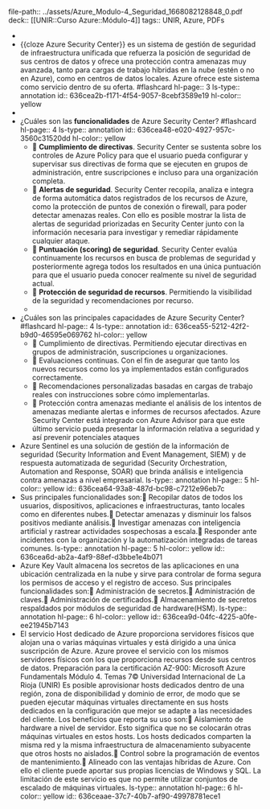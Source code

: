 file-path:: ../assets/Azure_Modulo-4_Seguridad_1668082128848_0.pdf
deck:: [[UNIR::Curso Azure::Módulo-4]]
tags:: UNIR, Azure, PDFs

-
- {{cloze Azure Security Center}} es un sistema de gestión de seguridad de infraestructura unificada que refuerza la posición de seguridad de sus centros de datos y ofrece una protección contra amenazas muy avanzada, tanto para cargas de trabajo híbridas en la nube (estén o no en Azure), como en centros de datos locales. Azure ofrece este sistema como servicio dentro de su oferta. #flashcard
  hl-page:: 3
  ls-type:: annotation
  id:: 636cea2b-f171-4f54-9057-8cebf3589e19
  hl-color:: yellow
-
- ¿Cuáles son las **funcionalidades** de Azure Security Center? #flashcard
  hl-page:: 4
  ls-type:: annotation
  id:: 636cea48-e020-4927-957c-3560c31520dd
  hl-color:: yellow
	-  **Cumplimiento de directivas**. Security Center se sustenta sobre los controles de Azure Policy para que el usuario pueda configurar y supervisar sus directivas de forma que se ejecuten en grupos de administración, entre suscripciones e incluso para una organización completa.
	-  **Alertas de seguridad**. Security Center recopila, analiza e integra de forma automática datos registrados de los recursos de Azure, como la protección de puntos de conexión o firewall, para poder detectar amenazas reales. Con ello es posible mostrar la lista de alertas de seguridad priorizadas en Security Center junto con la información necesaria para investigar y remediar rápidamente cualquier ataque.
	-  **Puntuación (scoring) de seguridad**. Security Center evalúa continuamente los recursos en busca de problemas de seguridad y posteriormente agrega todos los resultados en una única puntuación para que el usuario pueda conocer realmente su nivel de seguridad actual.
	-  **Protección de seguridad de recursos**. Permitiendo la visibilidad de la seguridad y recomendaciones por recurso.
	-
- ¿Cuáles son las principales capacidades de Azure Security Center? #flashcard
  hl-page:: 4
  ls-type:: annotation
  id:: 636cea55-5212-42f2-b9d0-46595e069762
  hl-color:: yellow
	-  Cumplimiento de directivas. Permitiendo ejecutar directivas en grupos de administración, suscripciones u organizaciones.
	-  Evaluaciones continuas. Con el fin de asegurar que tanto los nuevos recursos como los ya implementados están configurados correctamente.
	-  Recomendaciones personalizadas basadas en cargas de trabajo reales con instrucciones sobre cómo implementarlas.
	-  Protección contra amenazas mediante el análisis de los intentos de amenazas mediante alertas e informes de recursos afectados. Azure Security Center está integrado con Azure Advisor para que este último servicio pueda presentar la información relativa a seguridad y así prevenir potenciales ataques
- Azure Sentinel es una solución de gestión de la información de seguridad (Security Information and Event Management, SIEM) y de respuesta automatizada de seguridad (Security Orchestration, Automation and Response, SOAR) que brinda análisis e inteligencia contra amenazas a nivel empresarial.
  ls-type:: annotation
  hl-page:: 5
  hl-color:: yellow
  id:: 636cea64-93a8-487d-bc98-c7212e96eb7c
- Sus principales funcionalidades son: Recopilar datos de todos los usuarios, dispositivos, aplicaciones e infraestructuras, tanto locales como en diferentes nubes. Detectar amenazas y disminuir los falsos positivos mediante análisis. Investigar amenazas con inteligencia artificial y rastrear actividades sospechosas a escala. Responder ante incidentes con la organización y la automatización integradas de tareas comunes.
  ls-type:: annotation
  hl-page:: 5
  hl-color:: yellow
  id:: 636cea6d-ab2a-4af9-88ef-d3bbe1e4b071
- Azure Key Vault almacena los secretos de las aplicaciones en una ubicación centralizada en la nube y sirve para controlar de forma segura los permisos de acceso y el registro de acceso. Sus principales funcionalidades son: Administración de secretos. Administración de claves. Administración de certificados. Almacenamiento de secretos respaldados por módulos de seguridad de hardware(HSM).
  ls-type:: annotation
  hl-page:: 6
  hl-color:: yellow
  id:: 636cea9d-04fc-4225-a0fe-ee21945b7143
- El servicio Host dedicado de Azure proporciona servidores físicos que alojan una o varias máquinas virtuales y está dirigido a una única suscripción de Azure. Azure provee el servicio con los mismos servidores físicos con los que proporciona recursos desde sus centros de datos. Preparación para la certificación AZ-900: Microsoft Azure Fundamentals Módulo 4. Temas 7© Universidad Internacional de La Rioja (UNIR) Es posible aprovisionar hosts dedicados dentro de una región, zona de disponibilidad y dominio de error, de modo que se pueden ejecutar máquinas virtuales directamente en sus hosts dedicados en la configuración que mejor se adapte a las necesidades del cliente. Los beneficios que reporta su uso son: Aislamiento de hardware a nivel de servidor. Esto significa que no se colocarán otras máquinas virtuales en estos hosts. Los hosts dedicados comparten la misma red y la misma infraestructura de almacenamiento subyacente que otros hosts no aislados. Control sobre la programación de eventos de mantenimiento. Alineado con las ventajas híbridas de Azure. Con ello el cliente puede aportar sus propias licencias de Windows y SQL. La limitación de este servicio es que no permite utilizar conjuntos de escalado de máquinas virtuales.
  ls-type:: annotation
  hl-page:: 6
  hl-color:: yellow
  id:: 636ceaae-37c7-40b7-af90-49978781ece1